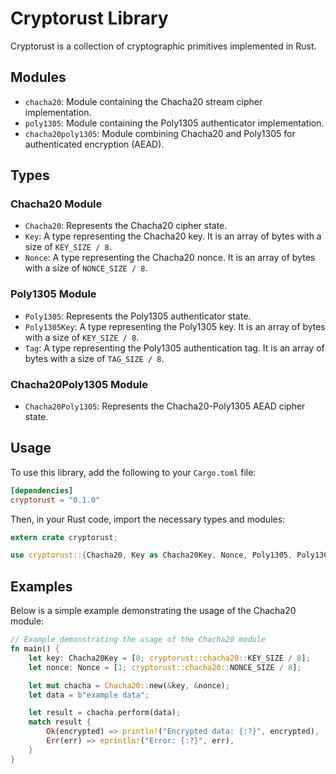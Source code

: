 # Cryptorust Library

Cryptorust is a collection of cryptographic primitives implemented in Rust.

## Modules

- `chacha20`: Module containing the Chacha20 stream cipher implementation.
- `poly1305`: Module containing the Poly1305 authenticator implementation.
- `chacha20poly1305`: Module combining Chacha20 and Poly1305 for authenticated encryption (AEAD).

## Types

### Chacha20 Module

- `Chacha20`: Represents the Chacha20 cipher state.
- `Key`: A type representing the Chacha20 key. It is an array of bytes with a size of `KEY_SIZE / 8`.
- `Nonce`: A type representing the Chacha20 nonce. It is an array of bytes with a size of `NONCE_SIZE / 8`.

### Poly1305 Module

- `Poly1305`: Represents the Poly1305 authenticator state.
- `Poly1305Key`: A type representing the Poly1305 key. It is an array of bytes with a size of `KEY_SIZE / 8`.
- `Tag`: A type representing the Poly1305 authentication tag. It is an array of bytes with a size of `TAG_SIZE / 8`.

### Chacha20Poly1305 Module

- `Chacha20Poly1305`: Represents the Chacha20-Poly1305 AEAD cipher state.

## Usage

To use this library, add the following to your `Cargo.toml` file:

```toml
[dependencies]
cryptorust = "0.1.0"
```

Then, in your Rust code, import the necessary types and modules:

```rust
extern crate cryptorust;

use cryptorust::{Chacha20, Key as Chacha20Key, Nonce, Poly1305, Poly1305Key, Tag, Chacha20Poly1305};
```

## Examples

Below is a simple example demonstrating the usage of the Chacha20 module:

```rust
// Example demonstrating the usage of the Chacha20 module
fn main() {
    let key: Chacha20Key = [0; cryptorust::chacha20::KEY_SIZE / 8];
    let nonce: Nonce = [1; cryptorust::chacha20::NONCE_SIZE / 8];

    let mut chacha = Chacha20::new(&key, &nonce);
    let data = b"example data";

    let result = chacha.perform(data);
    match result {
        Ok(encrypted) => println!("Encrypted data: {:?}", encrypted),
        Err(err) => eprintln!("Error: {:?}", err),
    }
}
```
